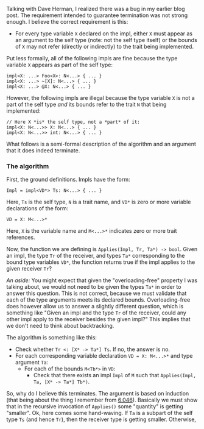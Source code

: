 Talking with Dave Herman, I realized there was a bug in my earlier blog post.
The requirement intended to guarantee termination was not strong enough.
I believe the correct requirement is this:

- For every type variable `X` declared on the impl, either `X` must
  appear as an argument to the self type (note: not the self type
  itself) or the bounds of `X` may not refer (directly or indirectly)
  to the trait being implemented.

Put less formally, all of the following impls are fine because
the type variable `X` appears as part of the self type:

```
impl<X: ...> Foo<X>: N<...> { ... }
impl<X: ...> ~[X]: N<...> { ... }
impl<X: ...> @X: N<...> { ... }
```
    
However, the following impls are illegal because the type
variable `X` is not a part of the self type *and* its bounds
refer to the trait `N` that being implemented:

```
// Here X *is* the self type, not a *part* of it:
impl<X: N<...>> X: N<...> { ... }
impl<X: N<...>> int: N<...> { ... }
```

What follows is a semi-formal description of the algorithm and an
argument that it does indeed terminate.

<!-- more -->

### The algorithm

First, the ground definitions. Impls have the form:

    Impl = impl<VD*> Ts: N<...> { ... }
    
Here, `Ts` is the self type, `N` is a trait name, and `VD*` is zero or
more variable declarations of the form:

    VD = X: M<...>*
    
Here, `X` is the variable name and `M<...>*` indicates zero or more
trait references.

Now, the function we are defining is `Applies(Impl, Tr, Ta*) -> bool`.
Given an impl, the type `Tr` of the receiver, and types `Ta*`
corresponding to the bound type variables `VD*`, the function returns
true if the impl applies to the given receiver `Tr`?

*An aside:* You might expect that given the "overloading-free"
property I was talking about, we would not need to be given the types
`Ta*` in order to answer this question.  This is not correct, because
we must validate that each of the type arguments meets its declared
bounds.  Overloading-free does however allow us to answer a slightly
different question, which is something like "Given an impl and the
type `Tr` of the receiver, could any other impl apply to the receiver
besides the given impl?" This implies that we don't need to think
about backtracking.

The algorithm is something like this:

- Check whether `Tr <: [X* -> Ta*] Ts`.  If no, the answer is no.
- For each corresponding variable declaration `VD = X: M<...>*` and type argument `Ta`:
  - For each of the bounds `M<Tb*>` in `VD`:
    - Check that there exists an impl `Impl` of `M` such that 
      `Applies(Impl, Ta, [X* -> Ta*] Tb*)`.

So, why do I believe this terminates.  The argument is based on
induction (that being about the thing I remember from [6.046][6046]).
Basically we must show that in the recursive invocation of `Applies()`
some "quantity" is getting "smaller". Ok, here comes some hand-waving.
If `Ta` is a subpart of the self type `Ts` (and hence `Tr`), then the
receiver type is getting smaller.  Otherwise, 

[6046]: http://ocw.mit.edu/courses/electrical-engineering-and-computer-science/6-046j-introduction-to-algorithms-sma-5503-fall-2005/

